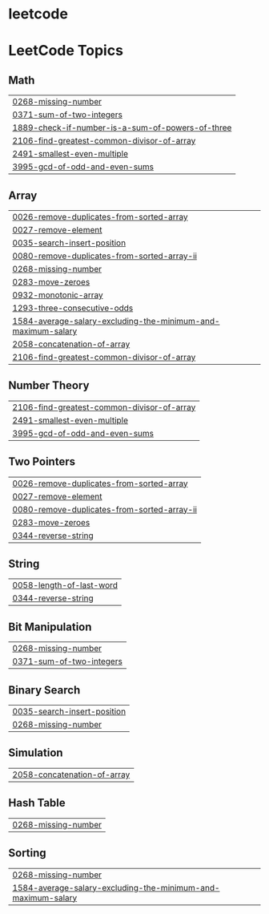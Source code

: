 # leetcode
<!---LeetCode Topics Start-->
# LeetCode Topics
## Math
|  |
| ------- |
| [0268-missing-number](https://github.com/brundhadevi534/leetcode/tree/master/0268-missing-number) |
| [0371-sum-of-two-integers](https://github.com/brundhadevi534/leetcode/tree/master/0371-sum-of-two-integers) |
| [1889-check-if-number-is-a-sum-of-powers-of-three](https://github.com/brundhadevi534/leetcode/tree/master/1889-check-if-number-is-a-sum-of-powers-of-three) |
| [2106-find-greatest-common-divisor-of-array](https://github.com/brundhadevi534/leetcode/tree/master/2106-find-greatest-common-divisor-of-array) |
| [2491-smallest-even-multiple](https://github.com/brundhadevi534/leetcode/tree/master/2491-smallest-even-multiple) |
| [3995-gcd-of-odd-and-even-sums](https://github.com/brundhadevi534/leetcode/tree/master/3995-gcd-of-odd-and-even-sums) |
## Array
|  |
| ------- |
| [0026-remove-duplicates-from-sorted-array](https://github.com/brundhadevi534/leetcode/tree/master/0026-remove-duplicates-from-sorted-array) |
| [0027-remove-element](https://github.com/brundhadevi534/leetcode/tree/master/0027-remove-element) |
| [0035-search-insert-position](https://github.com/brundhadevi534/leetcode/tree/master/0035-search-insert-position) |
| [0080-remove-duplicates-from-sorted-array-ii](https://github.com/brundhadevi534/leetcode/tree/master/0080-remove-duplicates-from-sorted-array-ii) |
| [0268-missing-number](https://github.com/brundhadevi534/leetcode/tree/master/0268-missing-number) |
| [0283-move-zeroes](https://github.com/brundhadevi534/leetcode/tree/master/0283-move-zeroes) |
| [0932-monotonic-array](https://github.com/brundhadevi534/leetcode/tree/master/0932-monotonic-array) |
| [1293-three-consecutive-odds](https://github.com/brundhadevi534/leetcode/tree/master/1293-three-consecutive-odds) |
| [1584-average-salary-excluding-the-minimum-and-maximum-salary](https://github.com/brundhadevi534/leetcode/tree/master/1584-average-salary-excluding-the-minimum-and-maximum-salary) |
| [2058-concatenation-of-array](https://github.com/brundhadevi534/leetcode/tree/master/2058-concatenation-of-array) |
| [2106-find-greatest-common-divisor-of-array](https://github.com/brundhadevi534/leetcode/tree/master/2106-find-greatest-common-divisor-of-array) |
## Number Theory
|  |
| ------- |
| [2106-find-greatest-common-divisor-of-array](https://github.com/brundhadevi534/leetcode/tree/master/2106-find-greatest-common-divisor-of-array) |
| [2491-smallest-even-multiple](https://github.com/brundhadevi534/leetcode/tree/master/2491-smallest-even-multiple) |
| [3995-gcd-of-odd-and-even-sums](https://github.com/brundhadevi534/leetcode/tree/master/3995-gcd-of-odd-and-even-sums) |
## Two Pointers
|  |
| ------- |
| [0026-remove-duplicates-from-sorted-array](https://github.com/brundhadevi534/leetcode/tree/master/0026-remove-duplicates-from-sorted-array) |
| [0027-remove-element](https://github.com/brundhadevi534/leetcode/tree/master/0027-remove-element) |
| [0080-remove-duplicates-from-sorted-array-ii](https://github.com/brundhadevi534/leetcode/tree/master/0080-remove-duplicates-from-sorted-array-ii) |
| [0283-move-zeroes](https://github.com/brundhadevi534/leetcode/tree/master/0283-move-zeroes) |
| [0344-reverse-string](https://github.com/brundhadevi534/leetcode/tree/master/0344-reverse-string) |
## String
|  |
| ------- |
| [0058-length-of-last-word](https://github.com/brundhadevi534/leetcode/tree/master/0058-length-of-last-word) |
| [0344-reverse-string](https://github.com/brundhadevi534/leetcode/tree/master/0344-reverse-string) |
## Bit Manipulation
|  |
| ------- |
| [0268-missing-number](https://github.com/brundhadevi534/leetcode/tree/master/0268-missing-number) |
| [0371-sum-of-two-integers](https://github.com/brundhadevi534/leetcode/tree/master/0371-sum-of-two-integers) |
## Binary Search
|  |
| ------- |
| [0035-search-insert-position](https://github.com/brundhadevi534/leetcode/tree/master/0035-search-insert-position) |
| [0268-missing-number](https://github.com/brundhadevi534/leetcode/tree/master/0268-missing-number) |
## Simulation
|  |
| ------- |
| [2058-concatenation-of-array](https://github.com/brundhadevi534/leetcode/tree/master/2058-concatenation-of-array) |
## Hash Table
|  |
| ------- |
| [0268-missing-number](https://github.com/brundhadevi534/leetcode/tree/master/0268-missing-number) |
## Sorting
|  |
| ------- |
| [0268-missing-number](https://github.com/brundhadevi534/leetcode/tree/master/0268-missing-number) |
| [1584-average-salary-excluding-the-minimum-and-maximum-salary](https://github.com/brundhadevi534/leetcode/tree/master/1584-average-salary-excluding-the-minimum-and-maximum-salary) |
<!---LeetCode Topics End-->